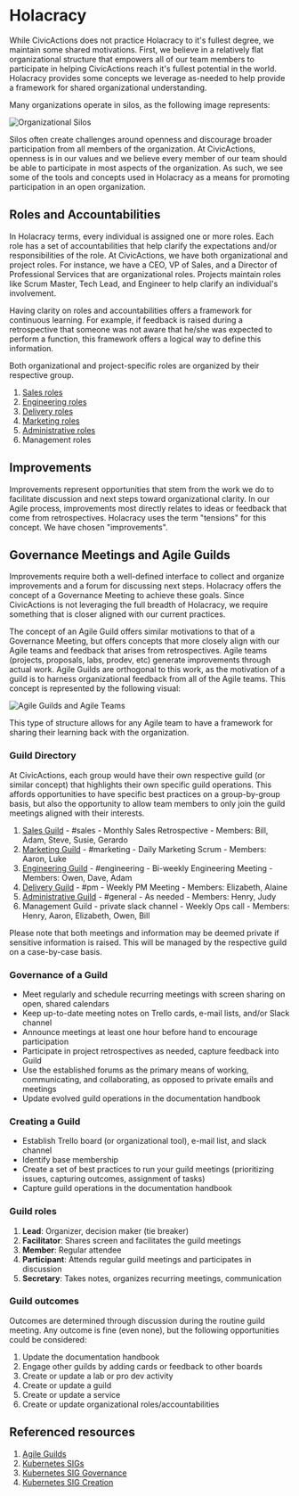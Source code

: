 # Holacracy

While CivicActions does not practice Holacracy to it's fullest degree, we maintain some shared motivations. First, 
we believe in a relatively flat organizational structure that empowers all of our team members to participate in 
helping CivicActions reach it's fullest potential in the world. Holacracy provides some concepts we leverage 
as-needed to help provide a framework for shared organizational understanding.

Many organizations operate in silos, as the following image represents:

![Organizational Silos](https://cdn-images-1.medium.com/max/1600/1*Mi-WprLxdBcreUjHLWLtBg.png)

Silos often create challenges around openness and discourage broader participation from all members of the organization.
 At CivicActions, openness is in our values and we believe every member of our team should be able to participate in 
 most aspects of the organization. As such, we see some of the tools and concepts used in Holacracy as a means for 
promoting participation in an open organization.

## Roles and Accountabilities
In Holacracy terms, every individual is assigned one or more roles. Each role has a set of accountabilities that help 
clarify the expectations and/or responsibilities of the role. At CivicActions, we have both organizational and project 
roles. For instance, we have a CEO, VP of Sales, and a Director of Professional Services that are organizational roles. 
Projects maintain roles like Scrum Master, Tech Lead, and Engineer to help clarify an individual's involvement. 

Having clarity on roles and accountabilities offers a framework for continuous learning. For example, if feedback is 
raised during a retrospective that someone was not aware that he/she was expected to perform a function, this framework 
offers a logical way to define this information.

Both organizational and project-specific roles are organized by their respective group. 

1. [Sales roles](../07-sales-and-marketing/roles-and-accountabilities.md)
1. [Engineering roles](../05-engineering/roles-and-accountabilities.md)
1. [Delivery roles](../06-project-management/roles-and-accountabilities.md)
1. [Marketing roles](../10-marketing/roles-and-accountabilities.md)
1. [Administrative roles](../08-hr-admin/roles-and-accountabilities.md)
1. Management roles

## Improvements
Improvements represent opportunities that stem from the work we do to facilitate discussion and next steps toward 
organizational clarity. In our Agile process, improvements most directly relates to ideas or feedback that come from 
retrospectives. Holacracy uses the term "tensions" for this concept. We have chosen "improvements".

## Governance Meetings and Agile Guilds
Improvements require both a well-defined interface to collect and organize improvements and a forum for discussing next steps. 
Holacracy offers the concept of a Governance Meeting to achieve these goals. Since CivicActions is not 
leveraging the full breadth of Holacracy, we require something that is closer aligned with our current practices.

The concept of an Agile Guild offers similar motivations to that of a Governance Meeting, but offers concepts that 
more closely align with our Agile teams and feedback that arises from retrospectives. Agile teams (projects, proposals, 
labs, prodev, etc) generate improvements through actual work. Agile Guilds are orthogonal to this work, as the 
motivation of a guild is to harness organizational feedback from all of the Agile teams. This concept is represented 
by the following visual:

![Agile Guilds and Agile Teams](https://cdn-images-1.medium.com/max/1600/1*Nk9G_KFq6gMGOLMxZTM3rQ.png)

This type of structure allows for any Agile team to have a framework for sharing their learning back with the 
organization.

### Guild Directory

At CivicActions, each group would have their own respective guild (or similar concept) that highlights their own 
specific guild operations. This affords opportunities to have specific best practices on a group-by-group basis, but
 also the opportunity to allow team members to only join the guild meetings aligned with their interests.
 
1. [Sales Guild](../07-sales-and-marketing/guild.md) - #sales - Monthly Sales Retrospective - Members: Bill, Adam, Steve, Susie, Gerardo
1. [Marketing Guild](../10-marketing/guild.md) - #marketing - Daily Marketing Scrum - Members: Aaron, Luke
1. [Engineering Guild](../05-engineering/guild.md) - #engineering - Bi-weekly Engineering Meeting - Members: Owen, Dave, Adam
1. [Delivery Guild](../06-project-management/guild.md) - #pm - Weekly PM Meeting - Members: Elizabeth, Alaine
1. [Administrative Guild](../08-hr-admin/guild.md) - #general - As needed - Members: Henry, Judy
1. Management Guild - private slack channel - Weekly Ops call - Members: Henry, Aaron, Elizabeth, Owen, Bill

Please note that both meetings and information may be deemed private if sensitive information is raised. This will be 
managed by the respective guild on a case-by-case basis.

### Governance of a Guild

* Meet regularly and schedule recurring meetings with screen sharing on open, shared calendars
* Keep up-to-date meeting notes on Trello cards, e-mail lists, and/or Slack channel
* Announce meetings at least one hour before hand to encourage participation
* Participate in project retrospectives as needed, capture feedback into Guild
* Use the established forums as the primary means of working, communicating, and collaborating, as opposed to private emails and meetings
* Update evolved guild operations in the documentation handbook

### Creating a Guild
* Establish Trello board (or organizational tool), e-mail list, and slack channel
* Identify base membership
* Create a set of best practices to run your guild meetings (prioritizing issues, capturing outcomes, assignment of tasks)
* Capture guild operations in the documentation handbook

### Guild roles
1. **Lead**: Organizer, decision maker (tie breaker)
1. **Facilitator**: Shares screen and facilitates the guild meetings
1. **Member**: Regular attendee
1. **Participant**: Attends regular guild meetings and participates in discussion
1. **Secretary**: Takes notes, organizes recurring meetings, communication 

### Guild outcomes
Outcomes are determined through discussion during the routine guild meeting. Any outcome is fine (even none), but 
the following opportunities could be considered:

1. Update the documentation handbook
1. Engage other guilds by adding cards or feedback to other boards
1. Create or update a lab or pro dev activity
1. Create or update a guild
1. Create or update a service
1. Create or update organizational roles/accountabilities


## Referenced resources
1. [Agile Guilds](https://medium.com/yodle-tech-blog/agile-guilds-the-yodle-way-47dc00f6cd3a)
1. [Kubernetes SIGs](https://github.com/kubernetes/community/blob/master/sig-list.md)
1. [Kubernetes SIG Governance](https://github.com/kubernetes/community/blob/master/sig-governance.md)
1. [Kubernetes SIG Creation](https://github.com/kubernetes/community/blob/master/sig-governance.md#sig-creation-procedure)
